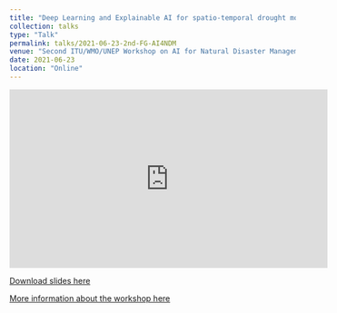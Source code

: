 ```yaml
---
title: "Deep Learning and Explainable AI for spatio-temporal drought monitoring"
collection: talks
type: "Talk"
permalink: talks/2021-06-23-2nd-FG-AI4NDM
venue: "Second ITU/WMO/UNEP Workshop on AI for Natural Disaster Management"
date: 2021-06-23
location: "Online"
---
```


<iframe width="560" height="315" src="https://itu.zoom.us/rec/play/ROVUV__xQqT1Uh6zFAjZ1SvmaG3O0j0SgR8Z0FR8FymxJimQom8HEHT-GbBI6e8ViYmjMZNm_jrYzoYl.Ll_RK1mOBidDJ-_6?autoplay=true&startTime=1624435095000" frameborder="0" allow="accelerometer; autoplay; clipboard-write; encrypted-media; gyroscope; picture-in-picture" allowfullscreen></iframe><br/>

[Download slides here](https://www.itu.int/en/ITU-T/Workshops-and-Seminars/2021/0623/Documents/Miguel-%C3%81ngel%20Fern%C3%A1ndez-Torres%20-%20University%20of%20Valencia.pdf?csf=1&e=u6F3hh)

[More information about the workshop here](https://www.itu.int/en/ITU-T/Workshops-and-Seminars/2021/0623/Pages/default.aspx)
